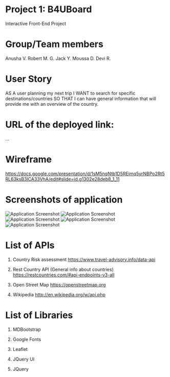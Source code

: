 # Project 1: B4UBoard

Interactive Front-End Project

# Group/Team members

Anusha V.
Robert M. G.
Jack Y.
Moussa D.
Devi R.


# User Story

AS A user planning my next trip
I WANT to search for specific destinations/countries
SO THAT I can have general information that will provide me with an overview of the country.


# URL of the deployed link:

...


# Wireframe

https://docs.google.com/presentation/d/1sM5nqNtb1D5REimq5yrNBPo2Rt5RL63ksB3lCA33VhA/edit#slide=id.g1302e28deb8_1_11


# Screenshots of application

![Application Screenshot](./assets/image/Screen%20Shot%201.png)
![Application Screenshot](./assets/image/Screen%20Shot%202.png)
![Application Screenshot](./assets/image/Screen%20Shot%203.png)
![Application Screenshot](./assets/image/Screen%20Shot%204.png)
![Application Screenshot](./assets/image/Screen%20Shot%205.png)

# List of APIs

1. Country Risk assessment
https://www.travel-advisory.info/data-api

2. Rest Country API (General info about countries)
https://restcountries.com/#api-endpoints-v3-all

3. Open Street Map
https://openstreetmap.org

4. Wikipedia
http://en.wikipedia.org/w/api.php


# List of Libraries

1. MDBootstrap

2. Google Fonts

3. Leaflet

4. JQuery UI

5. JQuery

